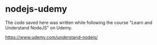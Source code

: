 # nodejs-udemy

The code saved here was written while following the course "Learn and Understand NodeJS" on Udemy.

https://www.udemy.com/understand-nodejs/
